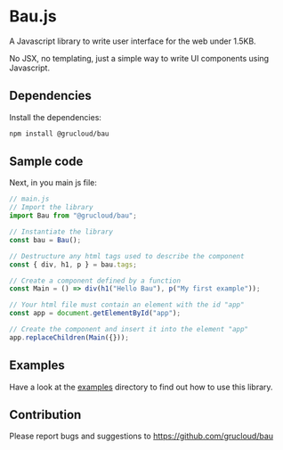 # Bau.js

A Javascript library to write user interface for the web under 1.5KB.

No JSX, no templating, just a simple way to write UI components using Javascript.

## Dependencies

Install the dependencies:

```sh
npm install @grucloud/bau
```

## Sample code

Next, in you main js file:

```js
// main.js
// Import the library
import Bau from "@grucloud/bau";

// Instantiate the library
const bau = Bau();

// Destructure any html tags used to describe the component
const { div, h1, p } = bau.tags;

// Create a component defined by a function
const Main = () => div(h1("Hello Bau"), p("My first example"));

// Your html file must contain an element with the id "app"
const app = document.getElementById("app");

// Create the component and insert it into the element "app"
app.replaceChildren(Main({}));
```

## Examples

Have a look at the [examples](./examples) directory to find out how to use this library.

## Contribution

Please report bugs and suggestions to https://github.com/grucloud/bau
